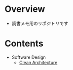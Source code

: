 # Overview

- 読書メモ用のリポジトリです

# Contents

- Software Design
  - [Clean Architecture](/docs/software_design/clean_architecture.md)
